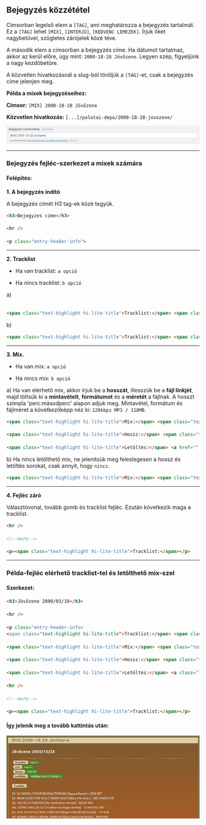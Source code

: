 ## Bejegyzés közzététel

Címsorban legelső elem a `[TAG]`, ami meghatározza a bejegyzés tartalmát. Ez a `[TAG]` lehet `[MIX]`, `[INTERJÚ]`, `[KEDVENC LEMEZEK]`. Írjuk őket nagybetűvel, szögletes zárójelek közé téve.

A második elem a címsorban a bejegyzés címe. Ha dátumot tartalmaz, akkor az kerül előre, úgy mint: `2000-18-28 Jövőzene`. Legyen szép, figyeljünk a nagy kezdőbetűre.

A közvetlen hivatkozásnál a slug-ból töröljük a `[TAG]`-et, csak a bejegyzés címe jelenjen meg.

**Példa a mixek bejegyzéseihez:**

**Címsor:** `[MIX] 2000-18-28 Jövőzene`

**Közvetlen hivatkozás:** `[...]/palotai-depo/2000-18-28-jovozene/`

![Bejegyzés hozzáadás - címek](bejegyzes-hozzaadas-cimek.png)

---

### Bejegyzés fejléc-szerkezet a mixek számára

#### Felépítés:

**1. A bejegyzés indító**

A bejegyzés címét H3 tag-ek közé tegyük.

```HTML
<h3>Bejegyzes cime</h3>

<hr />

<p class="entry-header-info">
```

---

**2. Tracklist**

+ Ha van tracklist: `a opció`

+ Ha nincs tracklist: `b opció`

a)

``` HTML

<span class="text-highlight hi-lite-title">Tracklist:</span> <span class="text-highlight hi-lite-content hi-lite-yes">van &#10003;</span>

```

b)

``` HTML
<span class="text-highlight hi-lite-title">Tracklist:</span> <span class="text-highlight hi-lite-content hi-lite-no">nincs &#10008;</span>
```

---

**3. Mix.**

+ Ha van mix: `a opció`

+ Ha nincs mix: `b opció`

a) Ha van elérhető mix, akkor írjuk be a **hosszát**, illesszük be a **fájl linkjét**, majd töltsük ki a **mintavételt**, **formátumot** és a **méretét** a fájlnak. A hosszt szimpla 'perc:másodperc' alapon adjuk meg. Mintavétel, formátum és fájlméret a következőképp néz ki: `128kbps MP3 / 118MB`.

``` HTML
<span class="text-highlight hi-lite-title">Mix:</span> <span class="text-highlight hi-lite-content hi-lite-yes">van &#10003;</span>

<span class="text-highlight hi-lite-title">Hossz:</span> <span class="text-highlight hi-lite-content hi-lite-yes">?</span>

<span class="text-highlight hi-lite-title">Letöltés:</span> <a href="" class="letoltes"><span class="text-highlight hi-lite-content hi-lite-yes">?kbps MP3 / ?MB &#8628;</span></a>
```

b) Ha nincs letölthető mix, ne jelenítsük meg feleslegesen a hossz és letöltés sorokat, csak annyit, hogy `nincs`.

``` HTML
<span class="text-highlight hi-lite-title">Mix:</span> <span class="text-highlight hi-lite-content hi-lite-no">nincs &#10008;</span>
```

---

**4. Fejléc záró**

Választóvonal, tovább gomb és tracklist fejléc. Ezután következik maga a tracklist.

``` HTML
<hr />

<!--more-->

<p><span class="text-highlight hi-lite-title">Tracklist:</span></p>
```

---

### Példa-fejléc elérhető tracklist-tel és letölthető mix-szel

#### Szerkezet:

``` HTML
<h3>Jövőzene 2000/03/18</h3>

<hr />

<p class="entry-header-info>
<span class="text-highlight hi-lite-title">Tracklist:</span> <span class="text-highlight hi-lite-content hi-lite-yes">van &#10003;</span>

<span class="text-highlight hi-lite-title">Mix:</span> <span class="text-highlight hi-lite-content hi-lite-yes">van &#10003;</span>

<span class="text-highlight hi-lite-title">Hossz:</span> <span class="text-highlight hi-lite-content hi-lite-yes">103:18</span>

<span class="text-highlight hi-lite-title">Letöltés:</span> <a class="letoltes" href=""><span class="text-highlight hi-lite-content hi-lite-yes">160kbps MP3 / 118MB &#8628;</span></a>

<hr />

<!--more-->

<p><span class="text-highlight hi-lite-title">Tracklist:</span></p>
```

#### Így jelenik meg a tovább kattintás után:

![Bejegyzés hozzáadás - fejléc példa](bejegyzes-hozzaadas-fejlec-pelda.png)